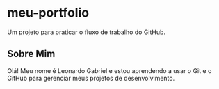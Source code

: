 # meu-portfolio
Um projeto para praticar o fluxo de trabalho do GitHub.

## Sobre Mim
Olá! Meu nome é Leonardo Gabriel e estou aprendendo a usar o Git e o GitHub para gerenciar meus projetos de desenvolvimento.
